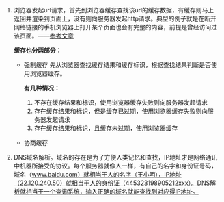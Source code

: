 1. 浏览器发起url请求，首先到浏览器缓存查找该url的缓存数据，有缓存则马上返回并渲染到页面上，没有则向服务器发起http请求。典型的例子就是在断开网络链接的手机浏览器上打开某个页面也会有完整的内容，前提是曾经访问过该页面。——[参考文章](https://juejin.im/post/5b83b0bfe51d4538c63131a8#heading-21)

    **缓存也分两部分：**

    - 强制缓存
    先从浏览器查找缓存结果和缓存标识，根据查找结果判断是否使用浏览器缓存。

        **有几种情况：**

      1. 不存在缓存结果和标识，使用浏览器缓存失败则向服务器发起请求
      2. 存在缓存结果和标识，但是缓存已过期，使用浏览器缓存失败则向服务器发起请求
      3. 存在缓存结果和标识，且缓存未过期，使用浏览器缓存


    - 协商缓存


2. DNS域名解析。域名的存在是为了方便人类记忆和查找，IP地址才是网络通讯中机器所接受的协议。每个服务器就像人一样，有自己的名字和身份证号码，域名（www.baidu.com）就相当于人的名字（王小明），IP地址（22.120.240.50）就相当于人的身份证（445323198905212xxx）。DNS解析就相当于一个查询系统，输入正确的域名就能查找到对应得IP地址。

